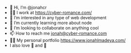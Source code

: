 - 👋 Hi, I’m @jonahcr
- 👨‍💻 I work at https://cyber-romance.com/ 
- 👀 I’m interested in any type of web development
- 🌱 I’m currently learning more about node
- 💞️ I’m looking to collaborate on anything cool
- 📫 How to reach me jonah@cyber-romance.com  
- 👨‍💻 My personal portfolio https://www.jonahlmadeya.com/
- I also love 🧀 and 🍷 
